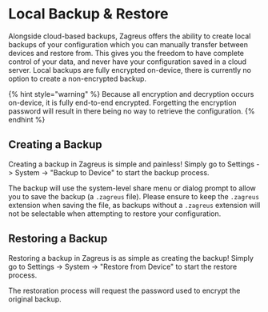 # Local Backup & Restore

Alongside cloud-based backups, Zagreus offers the ability to create local backups of your configuration which you can manually transfer between devices and restore from. This gives you the freedom to have complete control of your data, and never have your configuration saved in a cloud server. Local backups are fully encrypted on-device, there is currently no option to create a non-encrypted backup.

{% hint style="warning" %}
Because all encryption and decryption occurs on-device, it is fully end-to-end encrypted. Forgetting the encryption password will result in there being no way to retrieve the configuration.
{% endhint %}

## Creating a Backup

Creating a backup in Zagreus is simple and painless! Simply go to Settings -> System -> "Backup to Device" to start the backup process.

The backup will use the system-level share menu or dialog prompt to allow you to save the backup (a `.zagreus` file). Please ensure to keep the `.zagreus` extension when saving the file, as backups without a `.zagreus` extension will not be selectable when attempting to restore your configuration.

## Restoring a Backup

Restoring a backup in Zagreus is as simple as creating the backup! Simply go to Settings -> System -> "Restore from Device" to start the restore process.

The restoration process will request the password used to encrypt the original backup.
